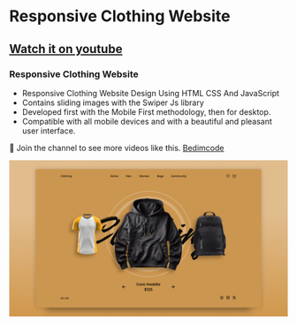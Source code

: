 # Responsive Clothing Website
## [Watch it on youtube](https://youtu.be/ngoug8NASoI)
### Responsive Clothing Website

- Responsive Clothing Website Design Using HTML CSS And JavaScript
- Contains sliding images with the Swiper Js library
- Developed first with the Mobile First methodology, then for desktop.
- Compatible with all mobile devices and with a beautiful and pleasant user interface.

💙 Join the channel to see more videos like this. [Bedimcode](https://www.youtube.com/@Bedimcode)

![preview img](/preview.png)
